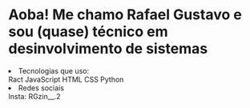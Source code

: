 # Aoba! Me chamo Rafael Gustavo e sou (quase) técnico em desinvolvimento de sistemas
<li>
  Tecnologias que uso:
  <div>
    Ract
    JavaScript
    HTML
    CSS
    Python
  </div>
</li>
<li>
  Redes sociais
  <div>
    Insta:
    RGzin__.2
  </div>
</li>
